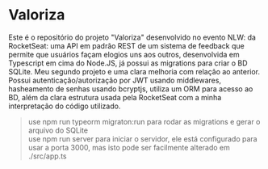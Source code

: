 # Valoriza

Este é o repositório do projeto "Valoriza" desenvolvido no evento NLW: da RocketSeat: uma API em padrão REST de um sistema de feedback que permite que usuários façam elogios uns aos outros, desenvolvida em Typescript em cima do Node.JS, já possui as migrations para criar o BD SQLite. Meu segundo projeto e uma clara melhoria com relação ao anterior.
Possui autenticação/autorização por JWT usando middlewares, hasheamento de senhas usando bcryptjs, utiliza um ORM para acesso ao BD, além da clara estrutura usada pela RocketSeat com a minha interpretação do código utilizado.

>use npm run typeorm migraton:run para rodar as migrations e gerar o arquivo do SQLite<br />
>use npm run server para iniciar o servidor, ele está configurado para usar a porta 3000, mas isto pode ser facilmente alterado em ./src/app.ts

